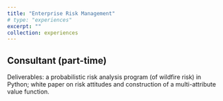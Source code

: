 ```yaml
---
title: "Enterprise Risk Management"
# type: "experiences"
excerpt: ""
collection: experiences
---
```


## Consultant (part-time)
Deliverables: a probabilistic risk analysis program (of wildfire risk) in Python; white paper on risk attitudes and construction of a multi-attribute value function.
<!-- This is an item in your portfolio. It can be have images or nice text. If you name the file .md, it will be parsed as markdown. If you name the file .html, it will be parsed as HTML.  -->
